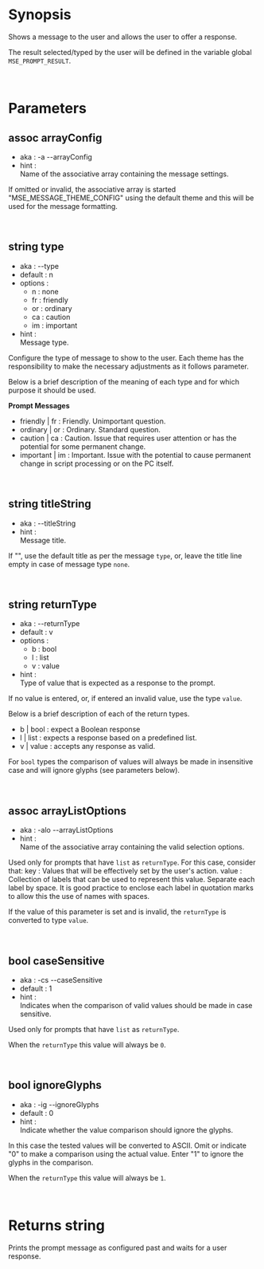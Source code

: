 # Synopsis

Shows a message to the user and allows the user to offer a response.

The result selected/typed by the user will be defined in the variable
global `MSE_PROMPT_RESULT`.



&nbsp;

# Parameters

## assoc arrayConfig

- aka       : -a --arrayConfig
- hint      :  
  Name of the associative array containing the message settings.

If omitted or invalid, the associative array is started 
"MSE_MESSAGE_THEME_CONFIG" using the default theme and this will be used 
for the message formatting.


&nbsp;

## string type

- aka       : --type
- default   : n
- options   : 
  - n   : none
  - fr  : friendly
  - or  : ordinary
  - ca  : caution
  - im  : important
- hint      :  
  Message type.

Configure the type of message to show to the user.
Each theme has the responsibility to make the necessary adjustments as it 
follows parameter.

Below is a brief description of the meaning of each type and for which 
purpose it should be used.

**Prompt Messages**

- friendly  | fr  : Friendly. Unimportant question.
- ordinary  | or  : Ordinary. Standard question.
- caution   | ca  : Caution. Issue that requires user attention or has the 
                    potential for some permanent change.
- important | im  : Important. Issue with the potential to cause permanent 
                    change in script processing or on the PC itself.


&nbsp;

## string titleString

- aka       : --titleString
- hint      :  
  Message title.

If "", use the default title as per the message `type`, or, leave the title 
line empty in case of message type `none`.


&nbsp;

## string returnType

- aka       : --returnType
- default   : v
- options   : 
  - b  : bool
  - l  : list
  - v  : value
- hint      :  
  Type of value that is expected as a response to the prompt.

If no value is entered, or, if entered an invalid value, use the type `value`.

Below is a brief description of each of the return types.

- b | bool  : expect a Boolean response
- l | list  : expects a response based on a predefined list.
- v | value : accepts any response as valid.

For `bool` types the comparison of values will always be made in insensitive 
case and will ignore glyphs (see parameters below).


&nbsp;

## assoc arrayListOptions

- aka       : -alo --arrayListOptions
- hint      :  
  Name of the associative array containing the valid selection options.

Used only for prompts that have `list` as `returnType`.
For this case, consider that:
  key   : Values that will be effectively set by the user's action.
  value : Collection of labels that can be used to represent this value.
          Separate each label by space.
          It is good practice to enclose each label in quotation marks to allow 
          this the use of names with spaces.

If the value of this parameter is set and is invalid, the `returnType` is 
converted to type `value`.


&nbsp;

## bool caseSensitive

- aka       : -cs --caseSensitive
- default   : 1
- hint      :  
  Indicates when the comparison of valid values should be made in case 
  sensitive.

Used only for prompts that have `list` as `returnType`.

When the `returnType` this value will always be `0`.


&nbsp;

## bool ignoreGlyphs

- aka       : -ig --ignoreGlyphs
- default   : 0
- hint      :  
  Indicate whether the value comparison should ignore the glyphs.

In this case the tested values will be converted to ASCII.
Omit or indicate "0" to make a comparison using the actual value.
Enter "1" to ignore the glyphs in the comparison.

When the `returnType` this value will always be `1`.



&nbsp;

# Returns string

Prints the prompt message as configured past and waits for a user response.